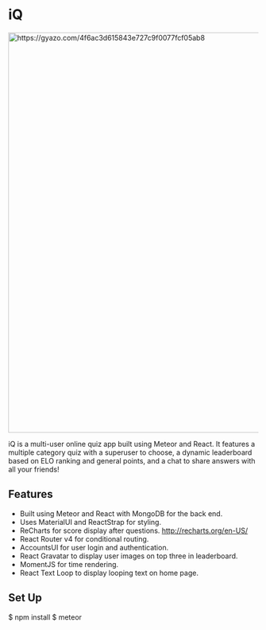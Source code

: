 # iQ

<img src="https://i.gyazo.com/4f6ac3d615843e727c9f0077fcf05ab8.png" alt="https://gyazo.com/4f6ac3d615843e727c9f0077fcf05ab8" width="804"/>

iQ is a multi-user online quiz app built using Meteor and React. It features a multiple category quiz with a superuser to choose, a dynamic leaderboard based on ELO ranking and general points, and a chat to share answers with all your friends!

## Features

* Built using Meteor and React with MongoDB for the back end.
* Uses MaterialUI and ReactStrap for styling.
* ReCharts for score display after questions. http://recharts.org/en-US/
* React Router v4 for conditional routing.
* AccountsUI for user login and authentication.
* React Gravatar to display user images on top three in leaderboard.
* MomentJS for time rendering.
* React Text Loop to display looping text on home page.

## Set Up

$ npm install
$ meteor
